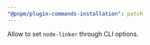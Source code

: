 ```yaml
---
"@pnpm/plugin-commands-installation": patch
---
```


Allow to set `node-linker` through CLI options.
